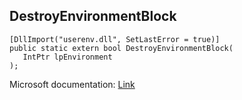 ## DestroyEnvironmentBlock

```
[DllImport("userenv.dll", SetLastError = true)]
public static extern bool DestroyEnvironmentBlock(
   IntPtr lpEnvironment
);
```

Microsoft documentation: [Link](https://docs.microsoft.com/en-us/windows/win32/api/userenv/nf-userenv-destroyenvironmentblock)
